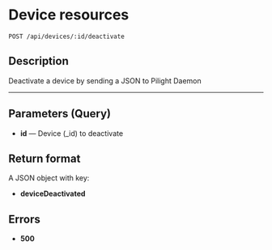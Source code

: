 # Device resources

    POST /api/devices/:id/deactivate

## Description

Deactivate a device by sending a JSON to Pilight Daemon

***

## Parameters (Query)

- **id** — Device (_id) to deactivate

## Return format

A JSON object with key:

- **deviceDeactivated**

## Errors

- **500**
